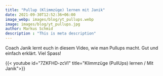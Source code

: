 ```yaml
---
title: "Pullup (Klimmzüge) lernen mit Janik"
date: 2021-09-30T12:52:36+06:00
image_webp: images/blog/yt_pullups.webp
image: images/blog/yt_pullups.jpg
author: Markus Schmid
description : "This is meta description"
---
```


Coach Janik lernt euch in diesem Video, wie man Pullups macht. Gut und einfach erklärt. Viel Spass!

{{< youtube id="7ZKFHD-zcVI" title="Klimmzüge (PullUps) lernen / Mit Janik">}}
